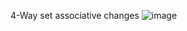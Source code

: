 4-Way set associative changes
![image](https://user-images.githubusercontent.com/102411194/201526894-59c20c13-129e-4327-a77a-7cd76c48ed3f.png)
